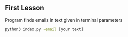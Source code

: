 ## First Lesson

Program finds emails in text given in terminal parameters

```sh
python3 index.py -email [your text]
```